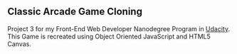 ## Classic Arcade Game Cloning

Project 3 for my Front-End Web Developer Nanodegree Program in
<a href="www.udacity.com">Udacity</a>.
<br>
This Game is recreated using Object Oriented JavaScript and HTML5 Canvas.
